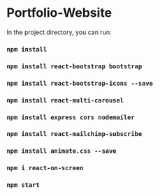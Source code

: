 # Portfolio-Website

In the project directory, you can run:

### `npm install`

### `npm install react-bootstrap bootstrap`

### `npm install react-bootstrap-icons --save`

### `npm install react-multi-carousel`

### `npm install express cors nodemailer`

### `npm install react-mailchimp-subscribe`

### `npm install animate.css --save`

### `npm i react-on-screen`

### `npm start`
